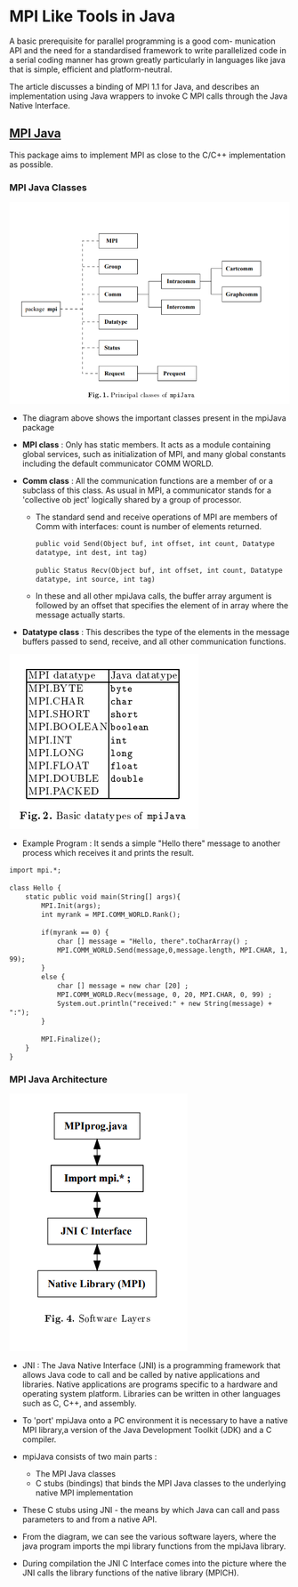 # MPI Like Tools in Java

A basic prerequisite for parallel programming is a good com- munication API and the need for a standardised framework to write parallelized code in a serial coding manner has grown greatly particularly in languages like java that is simple, efficient and platform-neutral.

The article discusses a binding of MPI 1.1 for Java, and describes an implementation using Java wrappers to invoke C MPI calls through the Java Native Interface.

## [MPI Java](https://surface.syr.edu/cgi/viewcontent.cgi?article=1006&context=npac)

This package aims to implement MPI as close to the C/C++ implementation as possible.

### MPI Java Classes

![MPI Java](./Images/MpiJava.png)

- The diagram above shows the important classes present in the mpiJava package

- **MPI class** : Only has static members. It acts as a module containing global
services, such as initialization of MPI, and many global constants including the default communicator COMM WORLD.

- **Comm class** : All the communication functions are a member of or a subclass of this class. As usual in MPI, a communicator stands for a 'collective ob ject' logically shared by a group of processor.
    
    - The standard send and receive operations of MPI are members of Comm with interfaces: count is number of elements returned. 

        ```
        public void Send(Object buf, int offset, int count, Datatype datatype, int dest, int tag)
    
        public Status Recv(Object buf, int offset, int count, Datatype datatype, int source, int tag)
        
        ```

    - In these and all other mpiJava
calls, the buffer array argument is followed by an offset that specifies the element of in array where the message actually starts.

- **Datatype class** : This describes the type of the elements in the message buffers passed to
send, receive, and all other communication functions.

![DataTypes](./Images/DataTypes.png)

- Example Program : It sends a simple "Hello there" message to another process which receives it and prints the result.

```
import mpi.*;

class Hello {
    static public void main(String[] args){
        MPI.Init(args);
        int myrank = MPI.COMM_WORLD.Rank();
        
        if(myrank == 0) {
            char [] message = "Hello, there".toCharArray() ;
            MPI.COMM_WORLD.Send(message,0,message.length, MPI.CHAR, 1, 99);
        } 
        else {
            char [] message = new char [20] ;
            MPI.COMM_WORLD.Recv(message, 0, 20, MPI.CHAR, 0, 99) ;
            System.out.println("received:" + new String(message) + ":");
        }
        
        MPI.Finalize();
    }
}

```

### MPI Java Architecture

![MPI Java Layers](./Images/MPILayers.png)

- JNI : The Java Native Interface (JNI) is a programming framework that allows Java code to call and be called by native applications and libraries. Native applications are programs specific to a hardware and operating system platform. Libraries can be written in other languages such as C, C++, and assembly.  

- To 'port' mpiJava onto a PC environment it is necessary to have a native MPI library,a version of the Java Development Toolkit (JDK) and a C compiler.

- mpiJava consists of two main parts : 
    - The MPI Java classes 
    - C stubs (bindings) that binds the MPI Java classes to the underlying native MPI implementation

- These C stubs using JNI - the means by which Java can call and pass parameters to and from
a native API.


- From the diagram, we can see the various software layers, where the java program imports the mpi library functions from the mpiJava library.

- During compilation the JNI C Interface comes into the picture where the JNI calls the library functions of the native library (MPICH).
